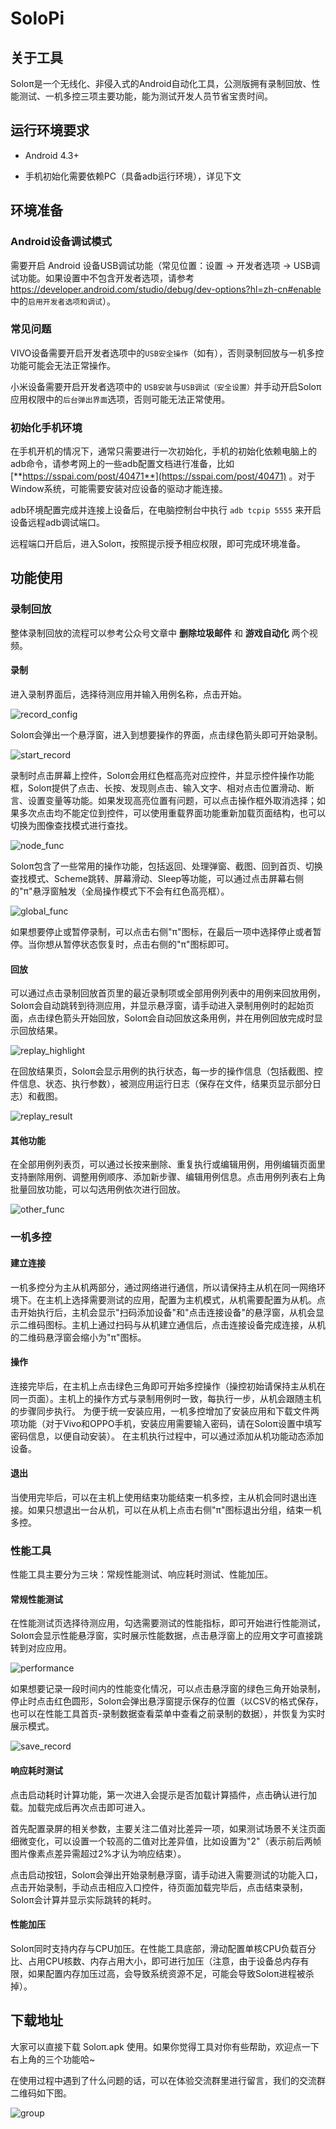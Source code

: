 # SoloPi
## 关于工具

   Soloπ是一个无线化、非侵入式的Android自动化工具，公测版拥有录制回放、性能测试、一机多控三项主要功能，能为测试开发人员节省宝贵时间。



## 运行环境要求

- Android 4.3+

- 手机初始化需要依赖PC（具备adb运行环境），详见下文



## 环境准备

### Android设备调试模式

   需要开启 Android 设备USB调试功能（常见位置：设置 -> 开发者选项 -> USB调试功能。如果设置中不包含开发者选项，请参考 https://developer.android.com/studio/debug/dev-options?hl=zh-cn#enable 中的`启用开发者选项和调试`）。

### 常见问题

   VIVO设备需要开启开发者选项中的`USB安全操作`（如有），否则录制回放与一机多控功能可能会无法正常操作。

   小米设备需要开启开发者选项中的 `USB安装`与`USB调试（安全设置）`并手动开启Soloπ应用权限中的`后台弹出界面`选项，否则可能无法正常使用。

### 初始化手机环境

   在手机开机的情况下，通常只需要进行一次初始化，手机的初始化依赖电脑上的adb命令，请参考网上的一些adb配置文档进行准备，比如 [**https://sspai.com/post/40471**](https://sspai.com/post/40471) 。对于Window系统，可能需要安装对应设备的驱动才能连接。

   adb环境配置完成并连接上设备后，在电脑控制台中执行 `adb tcpip 5555` 来开启设备远程adb调试端口。

   远程端口开启后，进入Soloπ，按照提示授予相应权限，即可完成环境准备。



## 功能使用

### 录制回放

   整体录制回放的流程可以参考公众号文章中 **删除垃圾邮件** 和 **游戏自动化** 两个视频。

#### 录制

   进入录制界面后，选择待测应用并输入用例名称，点击开始。

![record_config](assets/record_config.png)

Soloπ会弹出一个悬浮窗，进入到想要操作的界面，点击绿色箭头即可开始录制。

![start_record](assets/start_record.png)

   录制时点击屏幕上控件，Soloπ会用红色框高亮对应控件，并显示控件操作功能框，Soloπ提供了点击、长按、发现则点击、输入文字、相对点击位置滑动、断言、设置变量等功能。如果发现高亮位置有问题，可以点击操作框外取消选择；如果多次点击均不能定位到控件，可以使用重载界面功能重新加载页面结构，也可以切换为图像查找模式进行查找。

![node_func](assets/node_func.png)

   Soloπ包含了一些常用的操作功能，包括返回、处理弹窗、截图、回到首页、切换查找模式、Scheme跳转、屏幕滑动、Sleep等功能，可以通过点击屏幕右侧的"π"悬浮窗触发（全局操作模式下不会有红色高亮框）。

![global_func](assets/global_func.png)

   如果想要停止或暂停录制，可以点击右侧"π"图标，在最后一项中选择停止或者暂停。当你想从暂停状态恢复时，点击右侧的"π"图标即可。

#### 回放

   可以通过点击录制回放首页里的最近录制项或全部用例列表中的用例来回放用例，Soloπ会自动跳转到待测应用，并显示悬浮窗，请手动进入录制用例时的起始页面，点击绿色箭头开始回放，Soloπ会自动回放这条用例，并在用例回放完成时显示回放结果。

![replay_highlight](assets/replay_highlight.png)

   在回放结果页，Soloπ会显示用例的执行状态，每一步的操作信息（包括截图、控件信息、状态、执行参数），被测应用运行日志（保存在文件，结果页显示部分日志）和截图。

![replay_result](assets/replay_result.png)

#### 其他功能

   在全部用例列表页，可以通过长按来删除、重复执行或编辑用例，用例编辑页面里支持删除用例、调整用例顺序、添加新步骤、编辑用例信息。点击用例列表右上角批量回放功能，可以勾选用例依次进行回放。

![other_func](assets/other_func.png)



### 一机多控

#### 建立连接

   一机多控分为主从机两部分，通过网络进行通信，所以请保持主从机在同一网络环境下。在主机上选择需要测试的应用，配置为主机模式，从机需要配置为从机。点击开始执行后，主机会显示"扫码添加设备"和"点击连接设备"的悬浮窗，从机会显示二维码图标。主机上通过扫码与从机建立通信后，点击连接设备完成连接，从机的二维码悬浮窗会缩小为"π"图标。

#### 操作

   连接完毕后，在主机上点击绿色三角即可开始多控操作（操控初始请保持主从机在同一页面）。主机上的操作方式与录制用例时一致，每执行一步，从机会跟随主机的步骤同步执行。
   为便于统一安装应用，一机多控增加了安装应用和下载文件两项功能（对于Vivo和OPPO手机，安装应用需要输入密码，请在Soloπ设置中填写密码信息，以便自动安装）。
   在主机执行过程中，可以通过添加从机功能动态添加设备。

#### 退出

   当使用完毕后，可以在主机上使用结束功能结束一机多控，主从机会同时退出连接。如果只想退出一台从机，可以在从机上点击右侧"π"图标退出分组，结束一机多控。



### 性能工具

性能工具主要分为三块：常规性能测试、响应耗时测试、性能加压。

#### 常规性能测试

   在性能测试页选择待测应用，勾选需要测试的性能指标，即可开始进行性能测试，Soloπ会显示性能悬浮窗，实时展示性能数据，点击悬浮窗上的应用文字可直接跳转到对应应用。

![performance](assets/performance.png)

   如果想要记录一段时间内的性能变化情况，可以点击悬浮窗的绿色三角开始录制，停止时点击红色圆形，Soloπ会弹出悬浮窗提示保存的位置（以CSV的格式保存，也可以在性能工具首页-录制数据查看菜单中查看之前录制的数据），并恢复为实时展示模式。

![save_record](assets/save_record.png)

#### 响应耗时测试

   点击启动耗时计算功能，第一次进入会提示是否加载计算插件，点击确认进行加载。加载完成后再次点击即可进入。

   首先配置录屏的相关参数，主要关注二值对比差异一项，如果测试场景不关注页面细微变化，可以设置一个较高的二值对比差异值，比如设置为"2"（表示前后两帧图片像素点差异需超过2%才认为响应结束）。

   点击启动按钮，Soloπ会弹出开始录制悬浮窗，请手动进入需要测试的功能入口，点击开始录制，手动点击相应入口控件，待页面加载完毕后，点击结束录制，Soloπ会计算并显示实际跳转的耗时。

#### 性能加压

   Soloπ同时支持内存与CPU加压。在性能工具底部，滑动配置单核CPU负载百分比、占用CPU核数、内存占用大小，即可进行加压（注意，由于设备总内存有限，如果配置内存加压过高，会导致系统资源不足，可能会导致Soloπ进程被杀掉）。



## 下载地址

   大家可以直接下载 Soloπ.apk 使用。如果你觉得工具对你有些帮助，欢迎点一下右上角的三个功能哈~

   在使用过程中遇到了什么问题的话，可以在体验交流群里进行留言，我们的交流群二维码如下图。

![group](assets/group.jpeg)